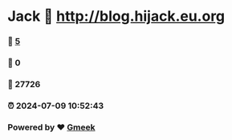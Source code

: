 # Jack :link: http://blog.hijack.eu.org 
### :page_facing_up: [5](http://blog.hijack.eu.org/tag.html) 
### :speech_balloon: 0 
### :hibiscus: 27726 
### :alarm_clock: 2024-07-09 10:52:43 
### Powered by :heart: [Gmeek](https://github.com/Meekdai/Gmeek)
